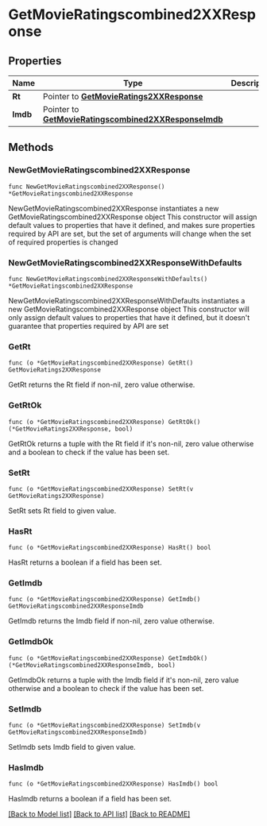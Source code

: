 # GetMovieRatingscombined2XXResponse

## Properties

Name | Type | Description | Notes
------------ | ------------- | ------------- | -------------
**Rt** | Pointer to [**GetMovieRatings2XXResponse**](GetMovieRatings2XXResponse.md) |  | [optional] 
**Imdb** | Pointer to [**GetMovieRatingscombined2XXResponseImdb**](GetMovieRatingscombined2XXResponseImdb.md) |  | [optional] 

## Methods

### NewGetMovieRatingscombined2XXResponse

`func NewGetMovieRatingscombined2XXResponse() *GetMovieRatingscombined2XXResponse`

NewGetMovieRatingscombined2XXResponse instantiates a new GetMovieRatingscombined2XXResponse object
This constructor will assign default values to properties that have it defined,
and makes sure properties required by API are set, but the set of arguments
will change when the set of required properties is changed

### NewGetMovieRatingscombined2XXResponseWithDefaults

`func NewGetMovieRatingscombined2XXResponseWithDefaults() *GetMovieRatingscombined2XXResponse`

NewGetMovieRatingscombined2XXResponseWithDefaults instantiates a new GetMovieRatingscombined2XXResponse object
This constructor will only assign default values to properties that have it defined,
but it doesn't guarantee that properties required by API are set

### GetRt

`func (o *GetMovieRatingscombined2XXResponse) GetRt() GetMovieRatings2XXResponse`

GetRt returns the Rt field if non-nil, zero value otherwise.

### GetRtOk

`func (o *GetMovieRatingscombined2XXResponse) GetRtOk() (*GetMovieRatings2XXResponse, bool)`

GetRtOk returns a tuple with the Rt field if it's non-nil, zero value otherwise
and a boolean to check if the value has been set.

### SetRt

`func (o *GetMovieRatingscombined2XXResponse) SetRt(v GetMovieRatings2XXResponse)`

SetRt sets Rt field to given value.

### HasRt

`func (o *GetMovieRatingscombined2XXResponse) HasRt() bool`

HasRt returns a boolean if a field has been set.

### GetImdb

`func (o *GetMovieRatingscombined2XXResponse) GetImdb() GetMovieRatingscombined2XXResponseImdb`

GetImdb returns the Imdb field if non-nil, zero value otherwise.

### GetImdbOk

`func (o *GetMovieRatingscombined2XXResponse) GetImdbOk() (*GetMovieRatingscombined2XXResponseImdb, bool)`

GetImdbOk returns a tuple with the Imdb field if it's non-nil, zero value otherwise
and a boolean to check if the value has been set.

### SetImdb

`func (o *GetMovieRatingscombined2XXResponse) SetImdb(v GetMovieRatingscombined2XXResponseImdb)`

SetImdb sets Imdb field to given value.

### HasImdb

`func (o *GetMovieRatingscombined2XXResponse) HasImdb() bool`

HasImdb returns a boolean if a field has been set.


[[Back to Model list]](../README.md#documentation-for-models) [[Back to API list]](../README.md#documentation-for-api-endpoints) [[Back to README]](../README.md)


